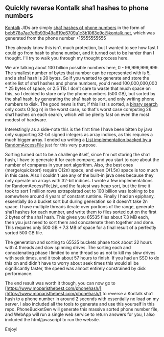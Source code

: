 Quickly reverse Kontalk sha1 hashes to phone numbers
--------------------------------------------

[Kontalk](https://kontalk.net/) JIDs are simply [sha1 hashes of phone numbers](https://github.com/kontalk/androidclient/issues/497) in the form of beb578a7ae7e6b93b49a619e6709a1c3b1063e9c@kontalk.net, which was generated from the phone number +15555555555

They already know this isn't much protection, but I wanted to see how fast I could go from hash to phone number, and it turned out to be harder than I thought.  I'll try to walk you through my thought process here.

We are talking about 100 billion possible numbers here, 0 - 99,999,999,999.  The smallest number of bytes that number can be represented with is 5, and a sha1 hash is 20 bytes.  So if you wanted to generate and store the entire list of sha1 hashes and phone numbers, you'd need 100,000,000,000 * 25 bytes of space, or 2.5 TB.  I don't care to waste that much space on this, so I decided to store only the phone numbers (500 GB), but sorted by the sha1 hash, by generating the sha1 hash to sort, and only writing phone numbers to disk.  The good news is that, if this list is sorted, a [binary search](https://en.wikipedia.org/wiki/Binary_search_algorithm) only costs O(log n) in the worst case, so that's worst case computing 26 sha1 hashes on each search, which will be plenty fast on even the most modest of hardware.

Interestingly as a side-note this is the first time I have been bitten by java only supporting 32-bit signed integers as array indices, as this requires a much bigger array.  I ended up writing a [List implementation backed by a RandomAccessFile](https://github.com/moparisthebest/filelists) just for this very purpose.

Sorting turned out to be a challenge itself, since I'm not storing the sha1 hash, I have to generate it for each compare, and you start to care about the number of compares in your sort algorithm.  Also, the best ones (merge/quicksort) require O(2n) space, and even O(1.5n) space is too much in this case.  Also I couldn't use any of the built-in java ones because they only operate on arrays with 32-bit indices.  I wrote a few implementations for RandomAccessFileList, and the fastest was heap sort, but the time it took to sort 1 million rows extrapolated out to 100 billion was looking to be somewhere around 4 years of constant runtime.  Finally I had an epiphany, essentially do a bucket sort but during generation so it doesn't take 2n space.  I have multiple threads iterate over portions of the range, generate sha1 hashes for each number, and write them to files sorted out on the first 2 bytes of the sha1 hash.  This gives you 65535 files about 7.3 MB each, then you just need to sort them and concatenate them together and done.  This requires only 500 GB + 7.3 MB of space for a final result of a perfectly sorted 500 GB file.

The generation and sorting to 65535 buckets phase took about 32 hours with 4 threads and slow spinning drives. The sorting each and concatenating phase I limited to one thread so as not to kill my slow drives with seek times, and it took about 57 hours to finish.  If you had an SSD to do this on and didn't have to worry about seek times this would all be significantly faster, the speed was almost entirely constrained by disk performance.

The end result was worth it though, you can now go to [https://www.moparisthebest.com/phonehash/](https://www.moparisthebest.com/phonehash/) to reverse a Kontalk sha1 hash to a phone number in around 2 seconds with essentially no load on my server.  I also included all the tools to generate and use this yourself in this repo.  PhoneBucketGen will generate this massive sorted phone number file, and WebApp will run a single web service to return answers for you, I also included the html/javascript to run the website.

Enjoy!
